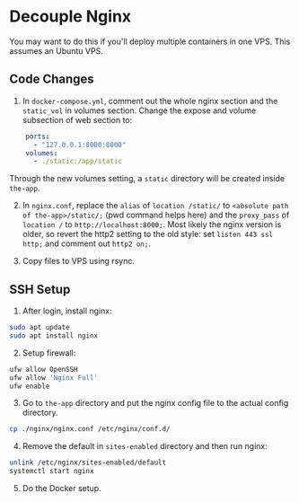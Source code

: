 # Decouple Nginx
You may want to do this if you'll deploy multiple containers in one VPS. This assumes an Ubuntu VPS.

## Code Changes
1. In `docker-compose.yml`, comment out the whole nginx section and the `static_vol` in volumes section. Change the expose and volume subsection of web section to:
```yaml
    ports:
      - "127.0.0.1:8000:8000"
    volumes:
      - ./static:/app/static
```
Through the new volumes setting, a `static` directory will be created inside `the-app`.

2. In `nginx.conf`, replace the `alias` of `location /static/` to `<absolute path of the-app>/static/;` (pwd command helps here) and the `proxy_pass` of `location /` to `http://localhost:8000;`. Most likely the nginx version is older, so revert the http2 setting to the old style: set `listen 443 ssl http;` and comment out `http2 on;`.

3. Copy files to VPS using rsync.

## SSH Setup
1. After login, install nginx:
```bash
sudo apt update
sudo apt install nginx
```
2. Setup firewall:
```bash
ufw allow OpenSSH
ufw allow 'Nginx Full'
ufw enable
```
3. Go to `the-app` directory and put the nginx config file to the actual config directory.
```bash
cp ./nginx/nginx.conf /etc/nginx/conf.d/
```
4. Remove the default in `sites-enabled` directory and then run nginx:
```bash
unlink /etc/nginx/sites-enabled/default
systemctl start nginx
```
5. Do the Docker setup.